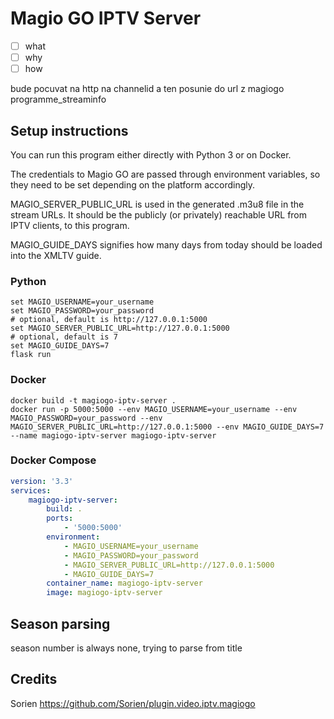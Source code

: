 # Magio GO IPTV Server
- [ ] what
- [ ] why
- [ ] how

bude pocuvat na http na channelid a
ten posunie do url z magiogo programme_streaminfo

## Setup instructions
You can run this program either directly with Python 3
or on Docker.

The credentials to Magio GO are passed through environment variables,
so they need to be set depending on the platform accordingly.

MAGIO_SERVER_PUBLIC_URL is used in the generated .m3u8 file in the stream URLs.
It should be the publicly (or privately) reachable URL from IPTV clients, to this program.

MAGIO_GUIDE_DAYS signifies how many days from today should be loaded into the XMLTV guide.

### Python
```shell script
set MAGIO_USERNAME=your_username
set MAGIO_PASSWORD=your_password
# optional, default is http://127.0.0.1:5000
set MAGIO_SERVER_PUBLIC_URL=http://127.0.0.1:5000
# optional, default is 7
set MAGIO_GUIDE_DAYS=7
flask run
```


### Docker
```shell script
docker build -t magiogo-iptv-server .
docker run -p 5000:5000 --env MAGIO_USERNAME=your_username --env MAGIO_PASSWORD=your_password --env MAGIO_SERVER_PUBLIC_URL=http://127.0.0.1:5000 --env MAGIO_GUIDE_DAYS=7 --name magiogo-iptv-server magiogo-iptv-server
```

### Docker Compose
```yaml
version: '3.3'
services:
    magiogo-iptv-server:
        build: .
        ports:
            - '5000:5000'
        environment:
            - MAGIO_USERNAME=your_username
            - MAGIO_PASSWORD=your_password
            - MAGIO_SERVER_PUBLIC_URL=http://127.0.0.1:5000
            - MAGIO_GUIDE_DAYS=7
        container_name: magiogo-iptv-server
        image: magiogo-iptv-server
```

## Season parsing
season number is always none, trying to parse from title

## Credits
Sorien
https://github.com/Sorien/plugin.video.iptv.magiogo